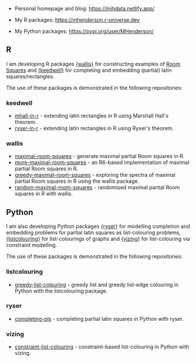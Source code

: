 - Personal homepage and blog: https://mjhdata.netlify.app/

- My R packages: https://mhenderson.r-universe.dev

- My Python packages: https://pypi.org/user/MHenderson/

## R

I am developing R packages [{wallis}](https://github.com/MHenderson/wallis) for constructing examples of [Room Squares](https://en.wikipedia.org/wiki/Room_square) and [{keedwell}](https://github.com/MHenderson/keedwell) for completing and embedding (partial) latin squares/rectangles.

The use of these packages is demonstrated in the following repositories:

### keedwell

- [mhall-in-r](https://github.com/MHenderson/mhall-in-r) - extending latin rectangles in R using Marshall Hall's theorem.
- [ryser-in-r](https://github.com/MHenderson/ryser-in-r) - extending latin rectangles in R using Ryser's theorem.

### wallis

- [maximal-room-squares](https://github.com/MHenderson/maximal-room-squares) - generate maximal partial Room squares in R.
- [more-maximal-room-squares](https://github.com/MHenderson/more-maximal-room-squares) - an R6-based implementation of maximal partial Room squares in R.
- [greedy-maximal-room-squares](https://github.com/MHenderson/greedy-maximal-room-squares) - exploring the spectra of maximal partial Room squares in R using the wallis package.
- [random-maximal-room-squares](https://github.com/MHenderson/random-maximal-room-squares) - randomised maximal partial Room squares in R with wallis.

## Python

I am also developing Python packages [{ryser}](https://github.com/MHenderson/ryser) for modelling completion and embedding problems for partial latin squares as list-colouring problems, [{listcolouring}](https://github.com/MHenderson/listcolouring) for list-colourings of graphs and [{vizing}](https://github.com/MHenderson/vizing) for list-colouring via constraint modelling.

The use of these packages is demonstrated in the following repositories:

### listcolouring

- [greedy-list-colouring](https://github.com/MHenderson/greedy-list-colouring) - greedy list and greedy list-edge colouring in Python with the listcolouring package.

### ryser

- [completing-pls](https://github.com/MHenderson/completing-pls) - completing partial latin squares in Python with ryser.

### vizing

- [constraint-list-colouring](https://github.com/MHenderson/constraint-list-colouring) - constraint-based list-colouring in Python with vizing.

